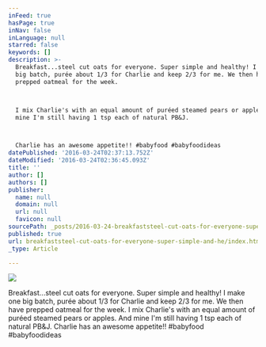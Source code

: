 ```yaml
---
inFeed: true
hasPage: true
inNav: false
inLanguage: null
starred: false
keywords: []
description: >-
  Breakfast...steel cut oats for everyone. Super simple and healthy! I make one
  big batch, purée about 1/3 for Charlie and keep 2/3 for me. We then have
  prepped oatmeal for the week.



  I mix Charlie's with an equal amount of puréed steamed pears or apples. And
  mine I'm still having 1 tsp each of natural PB&J.



  Charlie has an awesome appetite!! #babyfood #babyfoodideas
datePublished: '2016-03-24T02:37:13.752Z'
dateModified: '2016-03-24T02:36:45.093Z'
title: ''
author: []
authors: []
publisher:
  name: null
  domain: null
  url: null
  favicon: null
sourcePath: _posts/2016-03-24-breakfaststeel-cut-oats-for-everyone-super-simple-and-he.md
published: true
url: breakfaststeel-cut-oats-for-everyone-super-simple-and-he/index.html
_type: Article

---
```

![](https://the-grid-user-content.s3-us-west-2.amazonaws.com/bd30d50a-211b-4d57-bfd5-b0fecffcd776.jpg)

Breakfast...steel cut oats for everyone. Super simple and healthy! I make one big batch, purée about 1/3 for Charlie and keep 2/3 for me. We then have prepped oatmeal for the week.
I mix Charlie's with an equal amount of puréed steamed pears or apples. And mine I'm still having 1 tsp each of natural PB&J.
Charlie has an awesome appetite!! \#babyfood \#babyfoodideas